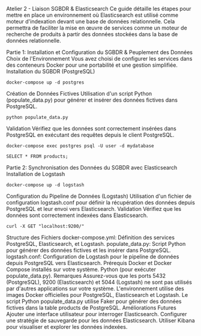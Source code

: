Atelier 2 - Liaison SGBDR & Elasticsearch
Ce guide détaille les étapes pour mettre en place un environnement où Elasticsearch est utilisé comme moteur d'indexation devant une base de données relationnelle. Cela permettra de faciliter la mise en œuvre de services comme un moteur de recherche de produits à partir des données stockées dans la base de données relationnelle.

Partie 1: Installation et Configuration du SGBDR & Peuplement des Données
Choix de l'Environnement
Vous avez choisi de configurer les services dans des conteneurs Docker pour une portabilité et une gestion simplifiée.
Installation du SGBDR (PostgreSQL)

    docker-compose up -d postgres

Création de Données Fictives
Utilisation d'un script Python (populate_data.py) pour générer et insérer des données fictives dans PostgreSQL.

    python populate_data.py

Validation
Vérifiez que les données sont correctement insérées dans PostgreSQL en exécutant des requêtes depuis le client PostgreSQL.

    docker-compose exec postgres psql -U user -d mydatabase

    SELECT * FROM products;
Partie 2: Synchronisation des Données du SGBDR avec Elasticsearch
Installation de Logstash

    docker-compose up -d logstash

Configuration du Pipeline de Données (Logstash)
Utilisation d'un fichier de configuration logstash.conf pour définir la récupération des données depuis PostgreSQL et leur envoi vers Elasticsearch.
Validation
Vérifiez que les données sont correctement indexées dans Elasticsearch.

    curl -X GET "localhost:9200/"

Structure des Fichiers
docker-compose.yml: Définition des services PostgreSQL, Elasticsearch, et Logstash.
populate_data.py: Script Python pour générer des données fictives et les insérer dans PostgreSQL.
logstash.conf: Configuration de Logstash pour le pipeline de données depuis PostgreSQL vers Elasticsearch.
Prérequis 
Docker et Docker Compose installés sur votre système.
Python (pour exécuter populate_data.py).
Remarques
Assurez-vous que les ports 5432 (PostgreSQL), 9200 (Elasticsearch) et 5044 (Logstash) ne sont pas utilisés par d'autres applications sur votre système.
L'environnement utilise des images Docker officielles pour PostgreSQL, Elasticsearch et Logstash.
Le script Python populate_data.py utilise Faker pour générer des données fictives dans la table products de PostgreSQL.
Améliorations Futures
Ajouter une interface utilisateur pour interroger Elasticsearch.
Configurer une stratégie de sauvegarde pour les données Elasticsearch.
Utiliser Kibana pour visualiser et explorer les données indexées.
